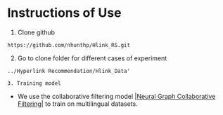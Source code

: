 # Instructions of Use
1. Clone github
```
https://github.com/nhunthp/Hlink_RS.git

```
2. Go to clone folder for different cases of experiment
```
../Hyperlink Recommendation/Hlink_Data' 
```
```
3. Training model
```
- We use the collaborative filtering model |[Neural Graph Collaborative Filtering](https://github.com/xiangwang1223/neural_graph_collaborative_filtering/tree/master)| to train on multilingual datasets.

